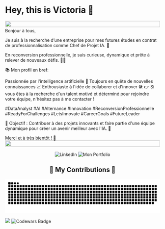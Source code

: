 # Hey, this is Victoria 👋
<img src="https://i.imgur.com/dBaSKWF.gif" height="20" width="100%">
Bonjour à tous,

Je suis à la recherche d’une entreprise pour mes futures études en contrat de professionnalisation comme Chef de Projet IA. 🌟

En reconversion professionnelle, je suis curieuse, dynamique et prête à relever de nouveaux défis. 💪✨

📚 Mon profil en bref:

Passionnée par l'intelligence artificielle 🤖
Toujours en quête de nouvelles connaissances 📈
Enthousiaste à l'idée de collaborer et d'innover 🛠️
👉 Si vous êtes à la recherche d'un talent motivé et déterminé pour rejoindre votre équipe, n'hésitez pas à me contacter !

#DataAnalyst #AI #Alternance #Innovation #ReconversionProfessionnelle #ReadyForChallenges #LetsInnovate #CareerGoals #FutureLeader

🎯 Objectif : Contribuer à des projets innovants et faire partie d'une équipe dynamique pour créer un avenir meilleur avec l'IA. 🚀

Merci et à très bientôt ! 🌟
<img src="https://i.imgur.com/dBaSKWF.gif" height="20" width="100%">
 <div align="center">

  <a href="https://www.linkedin.com/in/victoria-boyer2/" target="_blank" style="text-decoration:none;">
  <img src="https://img.shields.io/badge/LinkedIn-%230077B5.svg?style=for-the-badge&logo=linkedin&logoColor=white" alt="LinkedIn">
</a>
<a href="https://github.com/victoria-1989/portfolio" target="_blank" style="text-decoration:none;">
  <img src="https://img.shields.io/badge/Mon_Portfolio-37a779?style=for-the-badge" alt="Mon Portfolio">
</a>

   <h2>🐍 My Contributions 🐍</h2>
 </div>
  
![snake gif](https://github.com/victoria-1989/victoria-1989/blob/output/github-contribution-grid-snake.svg)

![](https://komarev.com/ghpvc/?username=victoria-1989&color=brightgreen)
![Codewars Badge](https://www.codewars.com/users/victoria-1989/badges/micro)
